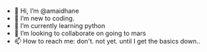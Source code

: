 - 👋 Hi, I’m @amaidhane
- 👀 I’m new to coding.
- 🌱 I’m currently learning python
- 💞️ I’m looking to collaborate on going to mars
- 📫 How to reach me: don't. not yet. until I get the basics down..

<!---
amaidhane/amaidhane is a ✨ special ✨ repository because its `README.md` (this file) appears on your GitHub profile.
You can click the Preview link to take a look at your changes.
--->
